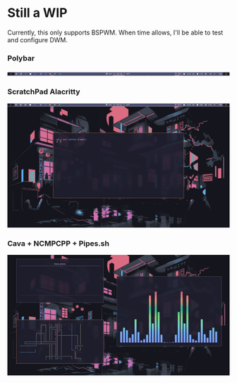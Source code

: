 # Still a WIP

Currently, this only supports BSPWM. When time allows, I'll be able to test and configure DWM.

### Polybar

![bar](.github/assets/Bar.png)

### ScratchPad Alacritty

![scpad](.github/assets/Alacritty.png)

### Cava + NCMPCPP + Pipes.sh

![media](.github/assets/Media.png)
